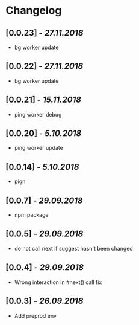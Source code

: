 # Changelog

## [0.0.23] - _27.11.2018_
- bg worker update

## [0.0.22] - _27.11.2018_
- bg worker update

## [0.0.21] - _15.11.2018_
- ping worker debug

## [0.0.20] - _5.10.2018_
- ping worker update

## [0.0.14] - _5.10.2018_
- pign

## [0.0.7] - _29.09.2018_
- npm package

## [0.0.5] - _29.09.2018_
- do not call next if suggest hasn't been changed

## [0.0.4] - _29.09.2018_
- Wrong interaction in #next() call fix

## [0.0.3] - _26.09.2018_
- Add preprod env
